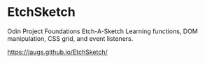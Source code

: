 # EtchSketch

Odin Project Foundations Etch-A-Sketch
Learning functions, DOM manipulation, CSS grid, and event listeners.

https://jaugs.github.io/EtchSketch/
